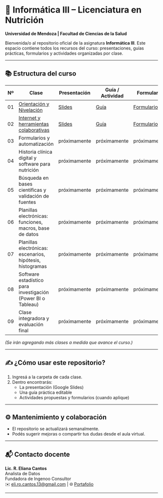 # 📘 Informática III – Licenciatura en Nutrición  
**Universidad de Mendoza | Facultad de Ciencias de la Salud**

Bienvenida/o al repositorio oficial de la asignatura **Informática III**. Este espacio contiene todos los recursos del curso: presentaciones, guías prácticas, formularios y actividades organizadas por clase.

---

## 📚 Estructura del curso

| Nº | Clase | Presentación | Guía / Actividad | Formulario |
|----|-------|---------------|------------------|------------|
| 01 | [Orientación y Nivelación](./01_Clase_Orientacion) | [Slides](https://docs.google.com/presentation/d/1OG_uRReVsEOXZv9HgMgKlfW4N8UshbKCmCwOACw_jvU/edit#slide=id.p) | [Guía](próximamente) | [Formulario](próximamente) |
| 02 | [Internet y herramientas colaborativas](./02_Internet_HerramientasColaborativas) | [Slides](https://docs.google.com/presentation/d/1_CFZ2IFgMAjId6KLxEuigp1M80PD1G3jZ0WkzQ-lofM/edit#slide=id.p) | [Guía](próximamente) | [Formulario](próximamente) |
| 03 | Formularios y automatización | próximamente | próximamente | próximamente |
| 04 | Historia clínica digital y software para nutrición | próximamente | próximamente | próximamente |
| 05 | Búsqueda en bases científicas y validación de fuentes | próximamente | próximamente | próximamente |
| 06 | Planillas electrónicas: funciones, macros, base de datos | próximamente | próximamente | próximamente |
| 07 | Planillas electrónicas: escenarios, hipótesis, histogramas | próximamente | próximamente | próximamente |
| 08 | Software estadístico para investigación (Power BI o Tableau) | próximamente | próximamente | próximamente |
| 09 | Clase integradora y evaluación final | próximamente | próximamente | próximamente |

*(Se irán agregando más clases a medida que avance el curso.)*

---

## ✍️ ¿Cómo usar este repositorio?

1. Ingresá a la carpeta de cada clase.
2. Dentro encontrarás:
   - La presentación (Google Slides)
   - Una guía práctica editable
   - Actividades propuestas y formularios (cuando aplique)

---

## ⚙️ Mantenimiento y colaboración

- El repositorio se actualizará semanalmente.
- Podés sugerir mejoras o compartir tus dudas desde el aula virtual.

---

## 📬 Contacto docente

**Lic. R. Eliana Cantos**  
Analista de Datos   
Fundadora de Ingenoo Consultor  
✉️ eli.ro.cantos.13@gmail.com | 🌐 [Portafolio](https://behance.net/elianacantos)

---
